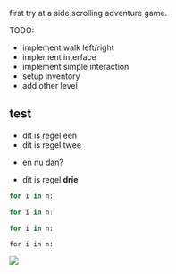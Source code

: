 first try at a side scrolling adventure game.

TODO:

- implement walk left/right
- implement interface
- implement simple interaction
- setup inventory
- add other level

## test
* dit is regel een
* dit is regel twee
- en nu dan?
* dit is regel **drie**


```python
for i in n:
```

```javascript
for i in n:
```

```bash
for i in n:
```

```
for i in n:
```


![](http://i.imgur.com/WWLYo.gif )
